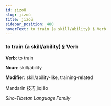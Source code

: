 ```yaml
---
id: ȷizoü
slug: ȷizoü
title: ȷizoü
sidebar_position: 480
hoverText: to train (a skill/ability) § Verb
---
```


### to train (a skill/ability) § Verb

**Verb**: to train

**Noun**: skill/ability

**Modifier**: skill/ability-like, training-related

Mandarin 技巧 jìqiǎo 

*Sino-Tibetan Language Family*